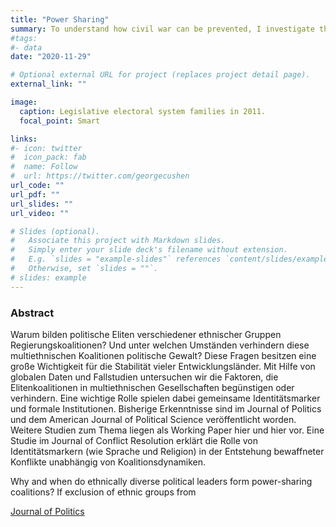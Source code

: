 ```yaml
---
title: "Power Sharing"
summary: To understand how civil war can be prevented, I investigate the origins of governmental coalitions in multiethnic states.
#tags:
#- data
date: "2020-11-29"

# Optional external URL for project (replaces project detail page).
external_link: ""

image:
  caption: Legislative electoral system families in 2011.
  focal_point: Smart

links:
#- icon: twitter
#  icon_pack: fab
#  name: Follow
#  url: https://twitter.com/georgecushen
url_code: ""
url_pdf: ""
url_slides: ""
url_video: ""

# Slides (optional).
#   Associate this project with Markdown slides.
#   Simply enter your slide deck's filename without extension.
#   E.g. `slides = "example-slides"` references `content/slides/example-slides.md`.
#   Otherwise, set `slides = ""`.
# slides: example
---
```


### Abstract
Warum bilden politische Eliten verschiedener ethnischer Gruppen Regierungskoalitionen? Und unter welchen Umständen verhindern diese multiethnischen Koalitionen politische Gewalt? Diese Fragen besitzen eine große Wichtigkeit für die Stabilität vieler Entwicklungsländer. Mit Hilfe von globalen Daten und Fallstudien untersuchen wir die Faktoren, die Elitenkoalitionen in multiethnischen Gesellschaften begünstigen oder verhindern. Eine wichtige Rolle spielen dabei gemeinsame Identitätsmarker und formale Institutionen. Bisherige Erkenntnisse sind im Journal of Politics und dem American Journal of Political Science veröffentlicht worden. Weitere Studien zum Thema liegen als Working Paper hier und hier vor. Eine Studie im Journal of Conflict Resolution erklärt die Rolle von Identitätsmarkern (wie Sprache und Religion) in der Entstehung bewaffneter Konflikte unabhängig von Koalitionsdynamiken.

Why and when do ethnically diverse political leaders form power-sharing coalitions? If exclusion of ethnic groups from 
 
 
[Journal of Politics](https://doi.org/10.1016/j.electstud.2013.01.005) 




